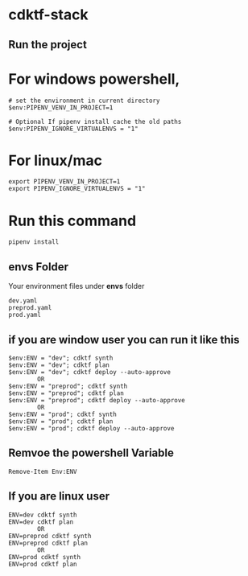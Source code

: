 # cdktf-stack

## Run the project 

# For windows powershell, 

```
# set the environment in current directory
$env:PIPENV_VENV_IN_PROJECT=1

# Optional If pipenv install cache the old paths  
$env:PIPENV_IGNORE_VIRTUALENVS = "1"
```

# For linux/mac
```
export PIPENV_VENV_IN_PROJECT=1
export PIPENV_IGNORE_VIRTUALENVS = "1"
```
# Run this command
```
pipenv install
```

## envs Folder
Your environment files under **envs** folder
```
dev.yaml 
preprod.yaml
prod.yaml
```

## if you are window user you can run it like this
```
$env:ENV = "dev"; cdktf synth
$env:ENV = "dev"; cdktf plan
$env:ENV = "dev"; cdktf deploy --auto-approve
        OR
$env:ENV = "preprod"; cdktf synth
$env:ENV = "preprod"; cdktf plan
$env:ENV = "preprod"; cdktf deploy --auto-approve
        OR
$env:ENV = "prod"; cdktf synth
$env:ENV = "prod"; cdktf plan
$env:ENV = "prod"; cdktf deploy --auto-approve
```

## Remvoe the powershell Variable
```
Remove-Item Env:ENV
```
## If you are linux user

```
ENV=dev cdktf synth
ENV=dev cdktf plan
        OR
ENV=preprod cdktf synth
ENV=preprod cdktf plan
        OR
ENV=prod cdktf synth
ENV=prod cdktf plan
```